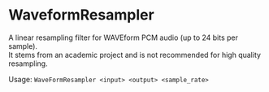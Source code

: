# WaveformResampler
A linear resampling filter for WAVEform PCM audio (up to 24 bits per sample).  
It stems from an academic project and is not recommended for high quality resampling.

Usage: `WaveFormResampler <input> <output> <sample_rate>`
